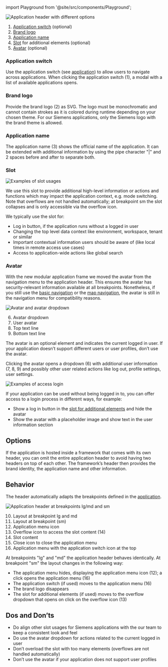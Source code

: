 import Playground from '@site/src/components/Playground';

![Application header with different options](https://www.figma.com/file/wEptRgAezDU1z80Cn3eZ0o/iX-Pattern-Illustrations?type=design&node-id=1634-56424&mode=design&t=4XzscFw57dE7McUX-11)

1. [Application switch](#application-switch) (optional)
2. [Brand logo](#brand-logo)
3. [Application name](#application-name)
4. [Slot](#slot) for additional elements (optional)
5. [Avatar](#avatar) (optional)


### Application switch
Use the application switch (see [application](./application.md)) to allow users to navigate across applications. When clicking the application switch (1), a modal with a list of available applications opens.


### Brand logo
Provide the brand logo (2) as SVG. The logo must be monochromatic and cannot contain strokes as it is colored during runtime depending on your chosen theme.
For our Siemens applications, only the Siemens logo with the brand theme is allowed.


### Application name
The application name (3) shows the official name of the application. It can be extended with additional information by using the pipe character "|" and 2 spaces before and after to separate both.


### Slot

![Examples of slot usages](https://www.figma.com/file/wEptRgAezDU1z80Cn3eZ0o/iX-Pattern-Illustrations?type=design&node-id=1679-19526&mode=design&t=UPXhDWuRHtygtfFI-11)

We use this slot to provide additional high-level information or actions and functions which may impact the application context, e.g. mode switching. Note that overflows are not handled automatically; at breakpoint sm the slot collapses and is only accessible via the overflow icon.

We typically use the slot for:
- Log in button, if the application runs without a logged in user
- Changing the top level data context like environment, workspace, tenant or similar
- Important contextual information users should be aware of (like local times in remote access use cases)
- Access to application-wide actions like global search  



### Avatar

With the new modular application frame we moved the avatar from the navigation menu to the application header. This ensures the avatar has security-relevant information available at all breakpoints. Nonetheless, if you still use the [basic navigation](./basic-navigation.md) or the [map navigation](./map-navigation.md), the avatar is still in the navigation menu for compatibility reasons.

![Avatar and avatar dropdown](https://www.figma.com/file/wEptRgAezDU1z80Cn3eZ0o/iX-Pattern-Illustrations?type=design&node-id=1635-60462&mode=design&t=UPXhDWuRHtygtfFI-11)

6. Avatar dropdown
7. User avatar
8. Top text line
9. Bottom text line

The avatar is an optional element and indicates the current logged in user. If your application doesn’t support different users or user profiles, don’t use the avatar.  

Clicking the avatar opens a dropdown (6) with additional user information (7, 8, 9) and possibly other user related actions like log out, profile settings, user settings.

![Examples of access login](https://www.figma.com/file/wEptRgAezDU1z80Cn3eZ0o/iX-Pattern-Illustrations?type=design&node-id=1636-62468&mode=design&t=4XzscFw57dE7McUX-11)

If your application can be used without being logged in to, you can offer access to a login process in different ways, for example:
- Show a log in button in the [slot for additional elements](#slot-for-additional-elements) and hide the avatar
- Show the avatar with a placeholder image and show text in the user information section

## Options

If the application is hosted inside a framework that comes with its own header, you can omit the entire application header to avoid having two headers on top of each other. The framework’s header then provides the brand identity, the application name and other information.

## Behavior

The header automatically adapts the breakpoints defined in the [application](./application.md).

![Application header at breakpoints lg/md and sm](https://www.figma.com/file/wEptRgAezDU1z80Cn3eZ0o/iX-Pattern-Illustrations?type=design&node-id=1636-62980&mode=design&t=4XzscFw57dE7McUX-11)

10. Layout at breakpoint lg and md
11. Layout at breakpoint (sm) 
12. Application menu icon
13. Overflow icon to access the slot content (14)
14. Slot content
15. Close icon to close the application menu
16. Application menu with the application switch icon at the top

At breakpoints "lg" and "md" the application header behaves identically. At breakpoint "sm" the layout changes in the following way: 

- The application menu hides, displaying the application menu icon (12); a click opens the application menu (16)
- The application switch (if used) moves to the application menu (16)
- The brand logo disappears
- The slot for additional elements (if used) moves to the overflow dropdown that opens on click on the overflow icon (13)


## Dos and Don’ts
- Do align other slot usages for Siemens applications with the our team to keep a consistent look and feel
- Do use the avatar dropdown for actions related to the current logged in user
- Don’t overload the slot with too many elements (overflows are not handled automatically)
- Don’t use the avatar if your application does not support user profiles

